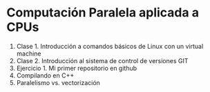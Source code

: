 # Computación Paralela aplicada a CPUs

1. Clase 1. Introducción a comandos básicos de Linux con un virtual machine
2. Clase 2. Introducción al sistema de control de versiones GIT
3. Ejercicio 1. Mi primer repositorio en github
5. Compilando en C++ 
6. Paralelismo vs. vectorización
